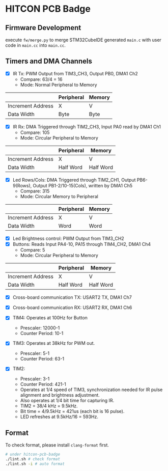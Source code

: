 # HITCON PCB Badge

## Firmware Development

execute `fw/merge.py` to merge STM32CubeIDE generated `main.c` with user code in `main.cc` into `main.cc`.

## Timers and DMA Channels
- [x] IR Tx: PWM Output from TIM3_CH3, Output PB0, DMA1 Ch2
  * Compare: 63/4 = 16
  * Mode: Normal Peripheral to Memory

|                   | Peripheral | Memory |
| ----------------- | ---------- | ------ |
| Increment Address | X          | V      |
| Data Width        | Byte       | Byte   |
- [x] IR Rx: DMA Triggered through TIM2_CH3, Input PA0 read by DMA1 Ch1
  * Compare: 105
  * Mode: Circular Peripheral to Memory

|                   | Peripheral | Memory    |
| ----------------- | ---------- | --------- |
| Increment Address | X          | V         |
| Data Width        | Half Word  | Half Word |
- [x] Led Rows/Cols: DMA Triggered through TIM2_CH1, Output PB6-9(Rows), Output PB1-2/10-15(Cols), written by DMA1 Ch5
  * Compare: 315 
  * Mode: Circular Memory to Peripheral
  
|                   | Peripheral | Memory |
| ----------------- | ---------- | ------ |
| Increment Address | X          | V      |
| Data Width        | Word       | Word   |
- [x] Led Brightness control: PWM Output from TIM3_CH2
- [x] Buttons: Reads Input PA4-10, PA15 through TIM4_CH2, DMA1 Ch4
  * Compare: 5
  * Mode: Circular Peripheral to Memory
  
|                   | Peripheral | Memory    |
| ----------------- | ---------- | --------- |
| Increment Address | X          | V         |
| Data Width        | Half Word  | Half Word |
- [x] Cross-board communication TX: USART2 TX, DMA1 Ch7
- [x] Cross-board communication RX: USART2 RX, DMA1 Ch6

- [x] TIM4: Operates at 100Hz for Button
  * Prescaler: 12000-1
  * Counter Period: 10-1
- [x] TIM3: Operates at 38kHz for PWM out.
  * Prescaler: 5-1
  * Counter Period: 63-1
- [x] TIM2:
  * Prescaler: 3-1
  * Counter Period: 421-1
  * Operates at 1/4 speed of TIM3, synchronization needed for IR pulse alignment and brightness adjustment.
  * Also operates at 1/4 bit time for capturing IR.
  * TIM2 = 38/4 kHz = 9.5kHz.
  * Bit time = 4/9.5kHz = 421us (each bit is 16 pulse).
  * LED refreshes at 9.5kHz/16 = 593Hz.
  
## Format

To check format, please install `clang-format` first.

```sh
# under hitcon-pcb-badge
./lint.sh # check format
./lint.sh -i # auto format
```